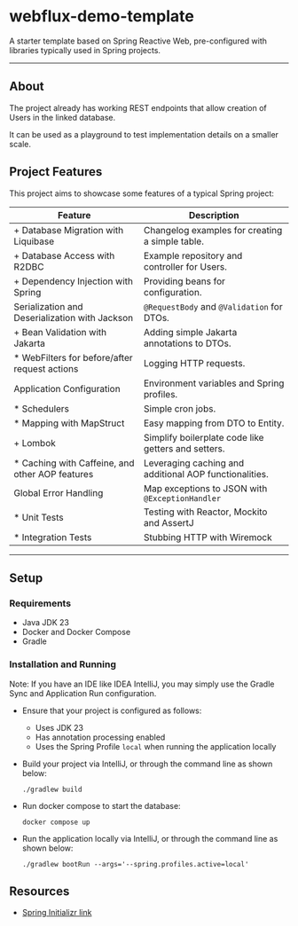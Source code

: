 # webflux-demo-template

A starter template based on Spring Reactive Web, pre-configured with libraries typically used in Spring projects.

---

## About

The project already has working REST endpoints that allow creation of Users in the linked database.

It can be used as a playground to test implementation details on a smaller scale.

## Project Features

This project aims to showcase some features of a typical Spring project:

| Feature                                         | Description                                            |
|-------------------------------------------------|--------------------------------------------------------|
| + Database Migration with Liquibase             | Changelog examples for creating a simple table.        |
| + Database Access with R2DBC                    | Example repository and controller for Users.           |
| + Dependency Injection with Spring              | Providing beans for configuration.                     |
| Serialization and Deserialization with Jackson  | `@RequestBody` and `@Validation` for DTOs.             |
| + Bean Validation with Jakarta                  | Adding simple Jakarta annotations to DTOs.             |
| * WebFilters for before/after request actions   | Logging HTTP requests.                                 |
| Application Configuration                       | Environment variables and Spring profiles.             |
| * Schedulers                                    | Simple cron jobs.                                      |
| * Mapping with MapStruct                        | Easy mapping from DTO to Entity.                       |
| + Lombok                                        | Simplify boilerplate code like getters and setters.    |
| * Caching with Caffeine, and other AOP features | Leveraging caching and additional AOP functionalities. |
| Global Error Handling                           | Map exceptions to JSON with `@ExceptionHandler`        |
| * Unit Tests                                    | Testing with Reactor, Mockito and AssertJ              |
| * Integration Tests                             | Stubbing HTTP with Wiremock                            |

---

## Setup

### Requirements

- Java JDK 23
- Docker and Docker Compose
- Gradle

### Installation and Running

Note: If you have an IDE like IDEA IntelliJ, you may simply use the Gradle Sync and Application Run configuration.

- Ensure that your project is configured as follows:
    - Uses JDK 23
    - Has annotation processing enabled
    - Uses the Spring Profile `local` when running the application locally


- Build your project via IntelliJ, or through the command line as shown below:

    ```shell
    ./gradlew build
    ```

- Run docker compose to start the database:

    ```shell
    docker compose up
    ```

- Run the application locally via IntelliJ, or through the command line as shown below:

    ```shell
    ./gradlew bootRun --args='--spring.profiles.active=local'
    ```

## Resources

- [Spring Initializr link](https://start.spring.io/#!type=gradle-project&language=java&platformVersion=3.4.0&packaging=jar&jvmVersion=23&groupId=demo.template&artifactId=webflux&name=webflux-demo-template&description=Demo%20project%20for%20Spring%20WebFlux&packageName=demo.template.webflux&dependencies=webflux,devtools,lombok,docker-compose,configuration-processor,data-r2dbc,liquibase,postgresql,testcontainers,cloud-contract-stub-runner,data-jpa,validation)
